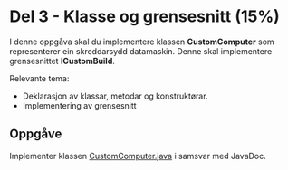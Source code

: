 # Del 3 - Klasse og grensesnitt (15%)

I denne oppgåva skal du implementere klassen **CustomComputer** som representerer ein skreddarsydd datamaskin. Denne skal implementere grensesnittet **ICustomBuild**.

Relevante tema:
* Deklarasjon av klassar, metodar og konstruktørar.
* Implementering av grensesnitt

## Oppgåve

Implementer klassen [CustomComputer.java](CustomComputer.java) i samsvar med JavaDoc.